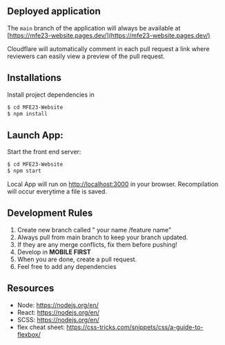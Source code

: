 ## Deployed application

The `main` branch of the application will always be available at [https://mfe23-website.pages.dev/](https://mfe23-website.pages.dev/)

Cloudflare will automatically comment in each pull request a link where reviewers can easily view a preview of the pull request.

## Installations

Install project dependencies in

```bash
$ cd MFE23-Website
$ npm install
```

## Launch App:

Start the front end server:

```bash
$ cd MFE23-Website
$ npm start
```

Local App will run on [http://localhost:3000](http://localhost:3000) in your browser. Recompilation will occur everytime a file is saved.

## Development Rules
1. Create new branch called " your name /feature name"
2. Always pull from main branch to keep your branch updated.
3. If they are any merge conflicts, fix them before pushing!
4. Develop in <b> MOBILE FIRST </b>
5. When you are done, create a pull request.
6. Feel free to add any dependencies

## Resources 
* Node: https://nodejs.org/en/
* React: https://nodejs.org/en/
* SCSS: https://nodejs.org/en/
* flex cheat sheet: https://css-tricks.com/snippets/css/a-guide-to-flexbox/
